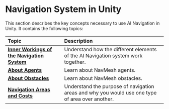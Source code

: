 # Navigation System in Unity

This section describes the key concepts necessary to use AI Navigation in Unity. It contains the following topics:

| **Topic**  | **Description**                |
|:-----------|:-------------------------------|
| [**Inner Workings of the Navigation System**](NavInnerWorkings.md)| Understand how the different elements of the AI Navigation system work together. |
| [**About Agents**](AboutAgents.md)| Learn about NavMesh agents. |
| [**About Obstacles**](AboutObstacles.md)| Learn about NavMesh obstacles. |
| [**Navigation Areas and Costs**](AreasAndCosts.md)| Understand the purpose of navigation areas and why you would use one type of area over another. |
